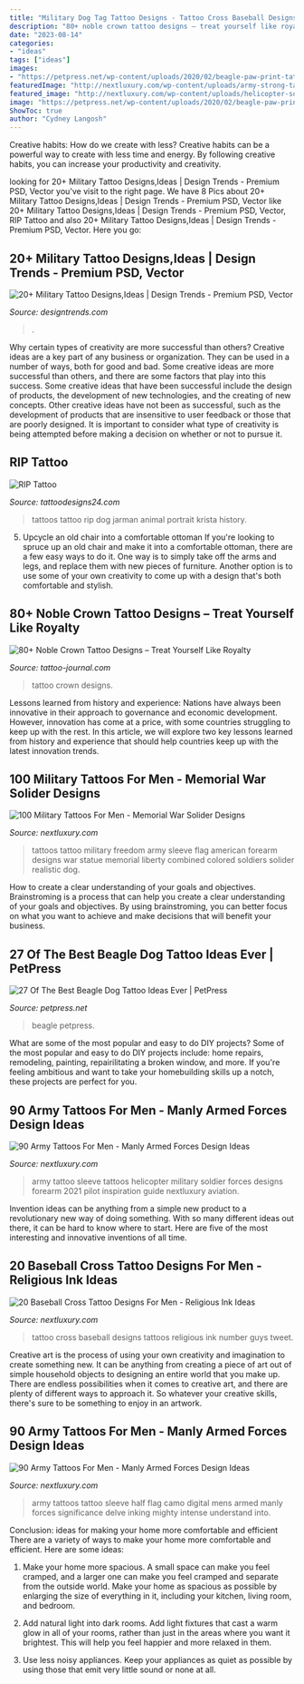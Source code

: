 ```yaml
---
title: "Military Dog Tag Tattoo Designs - Tattoo Cross Baseball Designs Tattoos Religious Ink Number Guys Tweet"
description: "80+ noble crown tattoo designs – treat yourself like royalty"
date: "2023-08-14"
categories:
- "ideas"
tags: ["ideas"]
images:
- "https://petpress.net/wp-content/uploads/2020/02/beagle-paw-print-tattoo-design.jpg"
featuredImage: "http://nextluxury.com/wp-content/uploads/army-strong-tattoo-men.jpg"
featured_image: "http://nextluxury.com/wp-content/uploads/helicopter-soliders-army-sleeve-male-tattoo.jpg"
image: "https://petpress.net/wp-content/uploads/2020/02/beagle-paw-print-tattoo-design.jpg"
ShowToc: true
author: "Cydney Langosh"
---
```



Creative habits: How do we create with less?
Creative habits can be a powerful way to create with less time and energy. By following creative habits, you can increase your productivity and creativity.

	

		
looking for 20+ Military Tattoo Designs,Ideas | Design Trends - Premium PSD, Vector you've visit to the right page. We have 8 Pics about 20+ Military Tattoo Designs,Ideas | Design Trends - Premium PSD, Vector like 20+ Military Tattoo Designs,Ideas | Design Trends - Premium PSD, Vector, RIP Tattoo and also 20+ Military Tattoo Designs,Ideas | Design Trends - Premium PSD, Vector. Here you go:
		
    
## 20+ Military Tattoo Designs,Ideas | Design Trends - Premium PSD, Vector

<img loading=lazy src="https://images.designtrends.com/wp-content/uploads/2016/06/17084807/Military-Memorial-Dog-Tag-Tattoo.jpg" onerror="this.onerror=null;this.src='https://tse3.mm.bing.net/th?id=OIP.xj161vZd_i7eUeKgmYhLfwHaHa&amp;pid=15.1';" alt="20+ Military Tattoo Designs,Ideas | Design Trends - Premium PSD, Vector">

_Source: designtrends.com_

>. 

	

Why certain types of creativity are more successful than others?
Creative ideas are a key part of any business or organization. They can be used in a number of ways, both for good and bad. Some creative ideas are more successful than others, and there are some factors that play into this success.
Some creative ideas that have been successful include the design of products, the development of new technologies, and the creating of new concepts. Other creative ideas have not been as successful, such as the development of products that are insensitive to user feedback or those that are poorly designed. It is important to consider what type of creativity is being attempted before making a decision on whether or not to pursue it.

    
## RIP Tattoo

<img loading=lazy src="http://www.tattoodesigns24.com/tattoopics/animal/dog/dog_tattoo_89.jpg" onerror="this.onerror=null;this.src='https://tse4.mm.bing.net/th?id=OIP.pZcqLoxQU6oCuHGGzxvs0wHaMt&amp;pid=15.1';" alt="RIP Tattoo">

_Source: tattoodesigns24.com_

>tattoos tattoo rip dog jarman animal portrait krista history. 

	

5. Upcycle an old chair into a comfortable ottoman
If you're looking to spruce up an old chair and make it into a comfortable ottoman, there are a few easy ways to do it. One way is to simply take off the arms and legs, and replace them with new pieces of furniture. Another option is to use some of your own creativity to come up with a design that's both comfortable and stylish.

    
## 80+ Noble Crown Tattoo Designs – Treat Yourself Like Royalty

<img loading=lazy src="https://tattoo-journal.com/wp-content/uploads/2017/01/Crown-Tattoo-79-765x765.jpg" onerror="this.onerror=null;this.src='https://tse1.mm.bing.net/th?id=OIP.Dlw5zDpf4DbOzQ9pbX0O9gHaHa&amp;pid=15.1';" alt="80+ Noble Crown Tattoo Designs – Treat Yourself Like Royalty">

_Source: tattoo-journal.com_

>tattoo crown designs. 

	

Lessons learned from history and experience:
Nations have always been innovative in their approach to governance and economic development. However, innovation has come at a price, with some countries struggling to keep up with the rest. In this article, we will explore two key lessons learned from history and experience that should help countries keep up with the latest innovation trends.

    
## 100 Military Tattoos For Men - Memorial War Solider Designs

<img loading=lazy src="http://nextluxury.com/wp-content/uploads/army-strong-tattoo-men.jpg" onerror="this.onerror=null;this.src='https://tse3.mm.bing.net/th?id=OIP.-jaH6Xt6OvP9hHhtKqDSXQHaHa&amp;pid=15.1';" alt="100 Military Tattoos For Men - Memorial War Solider Designs">

_Source: nextluxury.com_

>tattoos tattoo military freedom army sleeve flag american forearm designs war statue memorial liberty combined colored soldiers solider realistic dog. 

	

How to create a clear understanding of your goals and objectives.
Brainstroming is a process that can help you create a clear understanding of your goals and objectives. By using brainstroming, you can better focus on what you want to achieve and make decisions that will benefit your business.

    
## 27 Of The Best Beagle Dog Tattoo Ideas Ever | PetPress

<img loading=lazy src="https://petpress.net/wp-content/uploads/2020/02/beagle-paw-print-tattoo-design.jpg" onerror="this.onerror=null;this.src='https://tse4.mm.bing.net/th?id=OIP.1VGmJ5R2lPmpjG5oYgkUEAHaDS&amp;pid=15.1';" alt="27 Of The Best Beagle Dog Tattoo Ideas Ever | PetPress">

_Source: petpress.net_

>beagle petpress. 

	

What are some of the most popular and easy to do DIY projects?
Some of the most popular and easy to do DIY projects include: home repairs, remodeling, painting, repairilitating a broken window, and more. If you're feeling ambitious and want to take your homebuilding skills up a notch, these projects are perfect for you.

    
## 90 Army Tattoos For Men - Manly Armed Forces Design Ideas

<img loading=lazy src="http://nextluxury.com/wp-content/uploads/helicopter-soliders-army-sleeve-male-tattoo.jpg" onerror="this.onerror=null;this.src='https://tse2.mm.bing.net/th?id=OIP.KBLnd-Ovl16DLzCOstqTGQHaGa&amp;pid=15.1';" alt="90 Army Tattoos For Men - Manly Armed Forces Design Ideas">

_Source: nextluxury.com_

>army tattoo sleeve tattoos helicopter military soldier forces designs forearm 2021 pilot inspiration guide nextluxury aviation. 

	

Invention ideas can be anything from a simple new product to a revolutionary new way of doing something. With so many different ideas out there, it can be hard to know where to start. Here are five of the most interesting and innovative inventions of all time.

    
## 20 Baseball Cross Tattoo Designs For Men - Religious Ink Ideas

<img loading=lazy src="http://nextluxury.com/wp-content/uploads/guys-baseball-cross-with-number-tattoo-on-back.jpg" onerror="this.onerror=null;this.src='https://tse1.mm.bing.net/th?id=OIP.2iFzz0TuBoRN--ukL74z_wHaJ4&amp;pid=15.1';" alt="20 Baseball Cross Tattoo Designs For Men - Religious Ink Ideas">

_Source: nextluxury.com_

>tattoo cross baseball designs tattoos religious ink number guys tweet. 

	

Creative art is the process of using your own creativity and imagination to create something new. It can be anything from creating a piece of art out of simple household objects to designing an entire world that you make up. There are endless possibilities when it comes to creative art, and there are plenty of different ways to approach it. So whatever your creative skills, there's sure to be something to enjoy in an artwork.

    
## 90 Army Tattoos For Men - Manly Armed Forces Design Ideas

<img loading=lazy src="http://nextluxury.com/wp-content/uploads/digital-camo-mens-us-flag-army-half-sleeve-tattoo.jpg" onerror="this.onerror=null;this.src='https://tse3.mm.bing.net/th?id=OIP.YyCpP1BtDQQod4UEnusVzgHaHa&amp;pid=15.1';" alt="90 Army Tattoos For Men - Manly Armed Forces Design Ideas">

_Source: nextluxury.com_

>army tattoos tattoo sleeve half flag camo digital mens armed manly forces significance delve inking mighty intense understand into. 

	

Conclusion: ideas for making your home more comfortable and efficient
There are a variety of ways to make your home more comfortable and efficient. Here are some ideas: 
1. Make your home more spacious. A small space can make you feel cramped, and a larger one can make you feel cramped and separate from the outside world. Make your home as spacious as possible by enlarging the size of everything in it, including your kitchen, living room, and bedroom.

2. Add natural light into dark rooms. Add light fixtures that cast a warm glow in all of your rooms, rather than just in the areas where you want it brightest. This will help you feel happier and more relaxed in them.

3. Use less noisy appliances. Keep your appliances as quiet as possible by using those that emit very little sound or none at all.

